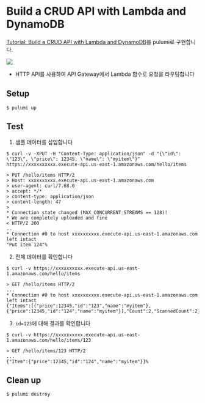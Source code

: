 # Build a CRUD API with Lambda and DynamoDB

[Tutorial: Build a CRUD API with Lambda and DynamoDB](https://docs.aws.amazon.com/apigateway/latest/developerguide/http-api-dynamo-db.html)를 pulumi로 구현합니다.

![](https://docs.aws.amazon.com/apigateway/latest/developerguide/images/ddb-crud.png)

- HTTP API를 사용하여 API Gateway에서 Lambda 함수로 요청을 라우팅합니다

## Setup
```console
$ pulumi up
```

## Test
1. 샘플 데이터를 삽입합니다
```console
$ curl -v -XPUT -H "Content-Type: application/json" -d "{\"id\": \"123\", \"price\": 12345, \"name\": \"myitem\"}" https://xxxxxxxxxx.execute-api.us-east-1.amazonaws.com/hello/items

> PUT /hello/items HTTP/2
> Host: xxxxxxxxxx.execute-api.us-east-1.amazonaws.com
> user-agent: curl/7.68.0
> accept: */*
> content-type: application/json
> content-length: 47
> 
* Connection state changed (MAX_CONCURRENT_STREAMS == 128)!
* We are completely uploaded and fine
< HTTP/2 200 
..
* Connection #0 to host xxxxxxxxxx.execute-api.us-east-1.amazonaws.com left intact
"Put item 124"% 
```

2. 전체 데이터를 확인합니다
```console
$ curl -v https://xxxxxxxxxx.execute-api.us-east-1.amazonaws.com/hello/items

> GET /hello/items HTTP/2
...
* Connection #0 to host xxxxxxxxxx.execute-api.us-east-1.amazonaws.com left intact
{"Items":[{"price":12345,"id":"123","name":"myitem"},{"price":12345,"id":"124","name":"myitem"}],"Count":2,"ScannedCount":2}%
```

3. `id=123`에 대해 결과를 확인합니다
```console
$ curl -v https://xxxxxxxxxx.execute-api.us-east-1.amazonaws.com/hello/items/123

> GET /hello/items/123 HTTP/2
...
{"Item":{"price":12345,"id":"124","name":"myitem"}}%
```

## Clean up
```console
$ pulumi destroy
```